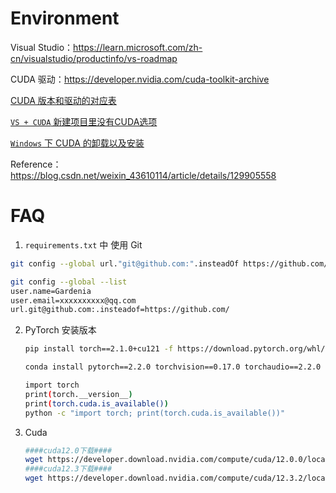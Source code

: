 













# Environment



Visual Studio：https://learn.microsoft.com/zh-cn/visualstudio/productinfo/vs-roadmap

CUDA 驱动：https://developer.nvidia.com/cuda-toolkit-archive



[CUDA 版本和驱动的对应表](https://docs.nvidia.com/cuda/cuda-toolkit-release-notes/index.html#cuda-toolkit-major-component-versions)

[`VS + CUDA`  新建项目里没有CUDA选项](https://blog.csdn.net/weixin_39591031/article/details/124462430)

[`Windows` 下 CUDA 的卸载以及安装](https://blog.csdn.net/m0_37605642/article/details/99100924)

Reference：https://blog.csdn.net/weixin_43610114/article/details/129905558





















# FAQ



1. `requirements.txt`  中 使用 Git

```bash
git config --global url."git@github.com:".insteadOf https://github.com/

git config --global --list
user.name=Gardenia
user.email=xxxxxxxxxx@qq.com
url.git@github.com:.insteadof=https://github.com/
```



2. PyTorch 安装版本

   ```bash
   pip install torch==2.1.0+cu121 -f https://download.pytorch.org/whl/torch_stable.html
   
   conda install pytorch==2.2.0 torchvision==0.17.0 torchaudio==2.2.0 pytorch-cuda=11.8 -c pytorch -c nvidia
   
   import torch
   print(torch.__version__)
   print(torch.cuda.is_available())
   python -c "import torch; print(torch.cuda.is_available())"
   ```

3. Cuda

   ```bash
   ####cuda12.0下载####
   wget https://developer.download.nvidia.com/compute/cuda/12.0.0/local_installers/cuda_12.0.0_525.60.13_linux.run
   ####cuda12.3下载####
   wget https://developer.download.nvidia.com/compute/cuda/12.3.2/local_installers/cuda_12.3.2_545.23.08_linux.run
   ```

   